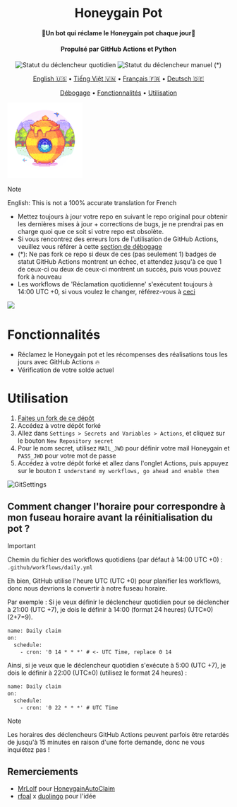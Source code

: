<h1 align="center">Honeygain Pot</h1>
<h4 align="center">🐝Un bot qui réclame le Honeygain pot chaque jour🍯</h4>
<h4 align="center">Propulsé par GitHub Actions et Python</h4>
<p align="center">
<img alt="Statut du déclencheur quotidien" src="https://github.com/gorouflex/HoneygainPot/actions/workflows/daily.yml/badge.svg">
<img alt="Statut du déclencheur manuel" src="https://github.com/gorouflex/HoneygainPot/actions/workflows/manual.yml/badge.svg"> (*)
<p align="center">
  <a href="https://github.com/gorouflex/HoneygainPot/">English 🇺🇸</a>
  •
  <a href="README-vn.md">Tiếng Việt 🇻🇳</a>
  •
  <a href="README-fr.md">Français 🇫🇷</a>
  •
  <a href="README-de.md">Deutsch 🇩🇪</a>
<p align="center">
  <a href="Debug.md">Débogage</a>     
  •
  <a href="#fonctionnalités">Fonctionnalités</a>
  •
  <a href="#utilisation">Utilisation</a>     
</p>
 <p align="left">
   
<img src="Img/Logo.png"               
     width="170" 
     height="170"></p>
    
> [!NOTE]
> English: This is not a 100% accurate translation for French
> - Mettez toujours à jour votre repo en suivant le repo original pour obtenir les dernières mises à jour + corrections de bugs, je ne prendrai pas en charge quoi que ce soit si votre repo est obsolète.
> - Si vous rencontrez des erreurs lors de l'utilisation de GitHub Actions, veuillez vous référer à cette [section de débogage](Debug.md)
> - (*): Ne pas fork ce repo si deux de ces (pas seulement 1) badges de statut GitHub Actions montrent un échec, et attendez jusqu'à ce que 1 de ceux-ci ou deux de ceux-ci montrent un succès, puis vous pouvez fork à nouveau
> - Les workflows de 'Réclamation quotidienne' s'exécutent toujours à 14:00 UTC +0, si vous voulez le changer, référez-vous à [ceci](https://github.com/gorouflex/HoneygainPot/blob/main/README-fr.md#comment-changer-lhoraire-pour-correspondre-%C3%A0-mon-fuseau-horaire-avant-la-r%C3%A9initialisation-du-pot-)
> <img src="https://i.imgur.com/htGeFlY.jpg">
  
# Fonctionnalités

- Réclamez le Honeygain pot et les récompenses des réalisations tous les jours avec GitHub Actions 🔥
- Vérification de votre solde actuel

# Utilisation

  1. [Faites un fork de ce dépôt](https://github.com/gorouflex/HoneygainPot/fork)
  2. Accédez à votre dépôt forké
  3. Allez dans `Settings > Secrets and Variables > Actions`, et cliquez sur le bouton `New Repository secret`
  4. Pour le nom secret, utilisez `MAIL_JWD` pour définir votre mail Honeygain et `PASS_JWD` pour votre mot de passe
  5. Accédez à votre dépôt forké et allez dans l'onglet Actions, puis appuyez sur le bouton `I understand my workflows, go ahead and enable them`

![GitSettings](https://github.com/gorouflex/HoneygainPot/assets/98001973/d8d33621-5717-488d-9a80-6db395c8ac9d)

## Comment changer l'horaire pour correspondre à mon fuseau horaire avant la réinitialisation du pot ?

> [!IMPORTANT]
Chemin du fichier des workflows quotidiens (par défaut à 14:00 UTC +0) : `.github/workflows/daily.yml`

Eh bien, GitHub utilise l'heure UTC (UTC +0) pour planifier les workflows, donc nous devrions la convertir à notre fuseau horaire.

Par exemple : Si je veux définir le déclencheur quotidien pour se déclencher à 21:00 (UTC +7), je dois le définir à 14:00 (format 24 heures) (UTC±0) (2+7=9).
```
name: Daily claim
on:
  schedule:
    - cron: '0 14 * * *' # <- UTC Time, replace 0 14
```

Ainsi, si je veux que le déclencheur quotidien s'exécute à 5:00 (UTC +7), je dois le définir à 22:00 (UTC±0) (utilisez le format 24 heures) :
```
name: Daily claim
on:
  schedule:
    - cron: '0 22 * * *' # UTC Time
```


> [!NOTE]
> Les horaires des déclencheurs GitHub Actions peuvent parfois être retardés de jusqu'à 15 minutes en raison d'une forte demande, donc ne vous inquiétez pas !

## Remerciements
- [MrLolf](https://github.com/MrLoLf/) pour [HoneygainAutoClaim](https://github.com/MrLoLf/HoneygainAutoClaim)
- [rfoal](https://github.com/rfoel/) x [duolingo](https://github.com/rfoel/duolingo) pour l'idée
